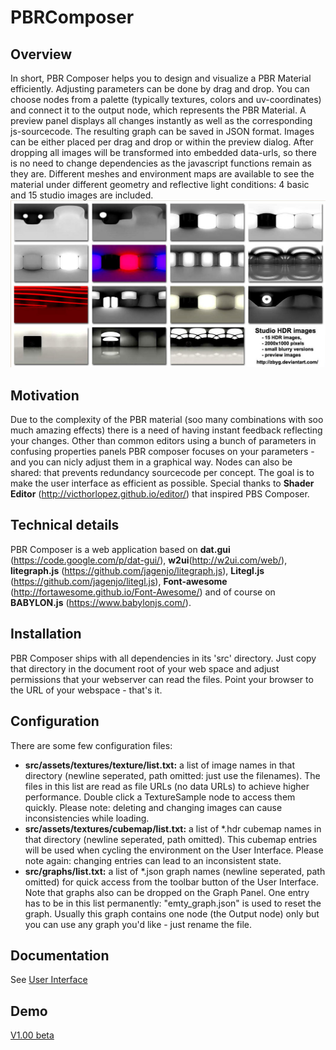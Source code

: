 # PBRComposer
## Overview
In short, PBR Composer helps you to design and visualize a PBR Material efficiently. Adjusting parameters can be done by drag and drop. You can choose nodes from a palette (typically textures, colors and uv-coordinates) and connect it to the output node, which represents the PBR Material. A preview panel displays all changes instantly as well as the corresponding js-sourcecode. The resulting graph can be saved in JSON format. Images can be either placed per drag and drop or within the preview dialog. After dropping all images will be transformed into embedded data-urls, so there is no need to change dependencies as the javascript functions remain as they are. Different meshes and environment maps are available to see the material under different geometry and reflective light conditions: 4 basic and 15 studio images are included.
![strudioHDR](doc/images/studio_hdr.jpg)

## Motivation
Due to the complexity of the PBR material (soo many combinations with soo much amazing effects) there is a need of having instant feedback reflecting your changes. Other than common editors using a bunch of parameters in confusing properties panels PBR composer focuses on your parameters - and you can nicly adjust them in a graphical way. Nodes can also be shared: that prevents redundancy sourcecode per concept. The goal is to make the user interface as efficient as possible. Special thanks to **Shader Editor** (http://victhorlopez.github.io/editor/) that inspired PBS Composer.
## Technical details
PBR Composer is a web application based on **dat.gui** (https://code.google.com/p/dat-gui/), **w2ui**(http://w2ui.com/web/), **litegraph.js** (https://github.com/jagenjo/litegraph.js), **Litegl.js** (https://github.com/jagenjo/litegl.js), **Font-awesome** (http://fortawesome.github.io/Font-Awesome/) and of course on **BABYLON.js** (https://www.babylonjs.com/). 
## Installation
PBR Composer ships with all dependencies in its 'src' directory. Just copy that directory in the document root of your web space and adjust permissions that your webserver can read the files. Point your browser to the URL of your webspace - that's it.
## Configuration
There are some few configuration files:
* **src/assets/textures/texture/list.txt:** a list of image names in that directory (newline seperated, path omitted: just use the filenames). The files in this list are read as file URLs (no data URLs) to achieve higher performance. Double click a TextureSample node to access them quickly. Please note: deleting and changing images can cause inconsistencies while loading.
* **src/assets/textures/cubemap/list.txt:** a list of *.hdr cubemap names in that directory (newline seperated, path omitted). This cubemap entries will be used when cycling the environment on the User Interface. Please note again: changing entries can lead to an inconsistent state.
* **src/graphs/list.txt:** a list of *.json graph names (newline seperated, path omitted) for quick access from the toolbar button of the User Interface. Note that graphs also can be dropped on the Graph Panel. One entry has to be in this list permanently: "emty_graph.json" is used to reset the graph. Usually this graph contains one node (the Output node) only but you can use any graph you'd like - just rename the file.
## Documentation
See [User Interface](doc/README.md)
## Demo
[V1.00 beta](http://johann.langhofer.net/PBRComposer)

